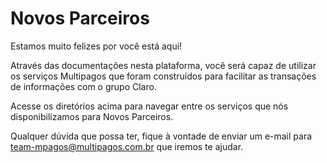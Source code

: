 # Novos Parceiros

Estamos muito felizes por você está aqui!

Através das documentações nesta plataforma, você será capaz de utilizar os serviços Multipagos que foram construídos para facilitar as transações de informações com o grupo Claro.

Acesse os diretórios acima para navegar entre os serviços que nós disponibilizamos para Novos Parceiros.

Qualquer dúvida que possa ter, fique à vontade de enviar um e-mail para team-mpagos@multipagos.com.br que iremos te ajudar.
